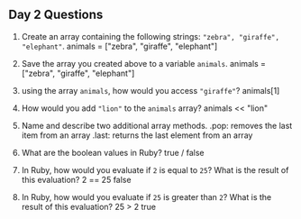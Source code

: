 ## Day 2 Questions

1. Create an array containing the following strings: `"zebra", "giraffe", "elephant"`.
 animals = ["zebra", "giraffe", "elephant"]

1. Save the array you created above to a variable `animals`.
animals = ["zebra", "giraffe", "elephant"]

1. using the array `animals`, how would you access `"giraffe"`?
animals[1]

1. How would you add `"lion"` to the `animals` array?
animals << "lion"

1. Name and describe two additional array methods.
.pop: removes the last item from an array
.last: returns the last element from an array

1. What are the boolean values in Ruby?
true / false

1. In Ruby, how would you evaluate if `2` is equal to `25`? What is the result of this evaluation?
 2 == 25
false

1. In Ruby, how would you evaluate if `25` is greater than `2`? What is the result of this evaluation?
25 > 2
true
